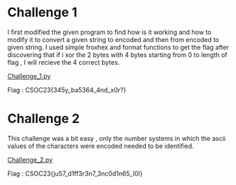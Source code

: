 # Challenge 1

I first modified the given program to find how is it working and how to modify it to convert a given string to encoded and then from encoded to given string. I used simple froxhex and format functions to get the flag after discovering that if i xor the 2 bytes with 4 bytes starting from 0 to length of flag , I will recieve the 4 correct bytes.

[Challenge_1.py](Scripts/Challenge_1.py)

Flag : CSOC23{345y_ba5364_4nd_x0r?}

# Challenge 2

This challenge was a bit easy , only the number systems in which the ascii values of the characters were encoded needed to be identified.

[Challenge_2.py](Scripts/Challenge_2.py)

Flag : CSOC23{ju57_d1ff3r3n7_3nc0d1n65_l0l}


